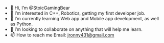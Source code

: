 - 👋 Hi, I’m @StoicGamingBear
- 👀 I’m interested in C++, Robotics, getting my first developer job.
- 🌱 I’m currently learning Web app and Mobile app development, as well as Python.
- 💞️ I’m looking to collaborate on anything that will help me learn. 
- 📫 How to reach me Email: jronny431@gmail.com
